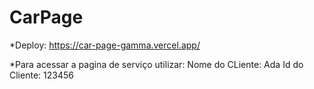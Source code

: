 # CarPage

*Deploy:
https://car-page-gamma.vercel.app/

*Para acessar a pagina de serviço utilizar:
Nome do CLiente: Ada
Id do Cliente: 123456
